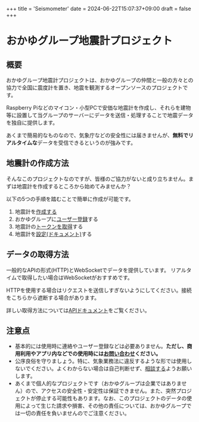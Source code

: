 +++
title = 'Seismometer'
date = 2024-06-22T15:07:37+09:00
draft = false
+++

# おかゆグループ地震計プロジェクト

## 概要
おかゆグループ地震計プロジェクトは、おかゆグループの仲間と一般の方々との協力で全国に震度計を置き、地震を観測するオープンソースのプロジェクトです。

Raspberry Piなどのマイコン・小型PCで安価な地震計を作成し、それらを建物等に設置して当グループのサーバーにデータを送信・処理することで地震データを独自に提供します。

あくまで簡易的なものなので、気象庁などの安全性には届きませんが、**無料でリアルタイムな**データを受信できるというのが強みです。

## 地震計の作成方法
そんなこのプロジェクトなのですが、皆様のご協力がないと成り立ちません。まずは地震計を作成するところから始めてみませんか？

以下の5つの手順を踏むことで簡単に作成が可能です。
 1. 地震計を[作成する](/docs/seismometer/create)
 2. おかゆグループに[ユーザー登録](/user/new)する
 3. 地震計の[トークンを取得](/docs/seismometer/token/get)する
 4. 地震計を[設定(ドキュメント)](/docs/seismometer/token/add)する

## データの取得方法
一般的なAPIの形式(HTTP)とWebSocketでデータを提供しています。
リアルタイムで取得したい場合はWebSocketがおすすめです。

HTTPを使用する場合はリクエストを送信しすぎないようにしてください。接続をこちらから遮断する場合があります。

詳しい取得方法については[APIドキュメント](/seismometer/docs/api)をご覧ください。


## 注意点
 - 基本的には使用時に連絡やユーザー登録などは必要ありません。**ただし、商用利用やアプリ内などでの使用時には[お問い合わせ](https://okayugroup.com/%e3%81%8a%e5%95%8f%e3%81%84%e5%90%88%e3%82%8f%e3%81%9b/)ください。**
 - 公序良俗を守りましょう。特に、気象業務法に違反するような形では使用しないでください。よくわからない場合は自己判断せず、[相談する](https://okayugroup.com/%e3%81%8a%e5%95%8f%e3%81%84%e5%90%88%e3%82%8f%e3%81%9b/)ようお願いします。
 - あくまで個人的なプロジェクトです（おかゆグループは企業ではありません）ので、アクセスの安全性・安定性は保証できません。また、突然プロジェクトが停止する可能性もあります。なお、このプロジェクトのデータの使用によって生じた請求や損害、その他の責任については、おかゆグループでは一切の責任を負いませんのでご注意ください。
